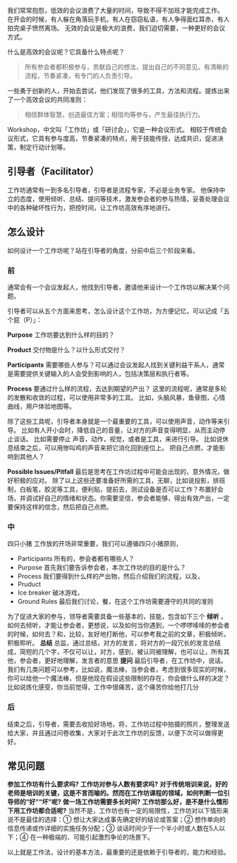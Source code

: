 我们常常抱怨，低效的会议浪费了大量的时间，导致不得不加班才能完成工作。
在开会的时候，有人躲在角落玩手机，有人在窃窃私语，有人争得面红耳赤，有人拍完桌子愤然离场。
无效的会议是极大的浪费，我们迫切需要，一种更好的会议方式。

什么是高效的会议呢？它具备什么特点呢？
>所有参会者都积极参与，贡献自己的想法，提出自己的不同意见。有清晰的流程，节奏紧凑，有专门的人负责引导。

一些勇于创新的人，开始去尝试，他们发现了很多的工具，方法和流程。提炼出来了一个高效会议的共同准则：
>相信群体智慧，创造最佳方案；相信均等参与，产生最佳执行力。

Workshop，中文叫「工作坊」或「研讨会」，它是一种会议形式。
相较于传统会议形式，它具有参与度高，节奏紧凑的特点，用于技能传授，达成共识，促进决策，制定行动计划等。

## 引导者（Facilitator）
工作坊通常有一到多名引导者，引导者是流程专家，不必是业务专家。
他保持中立的态度，使用倾听、总结、提问等技术，激发参会者的参与热情，妥善处理会议中的各种破坏性行为，把控时间，让工作坊高效有序地进行。

## 怎么设计
如何设计一个工作坊呢？站在引导者的角度，分前中后三个阶段来看。

### 前
通常会有一个会议发起人，他找到引导者，邀请他来设计一个工作坊以解决某个问题。

引导者可以从五个方面来思考，怎么设计这个工作坊，为方便记忆，可以记成「五个屁（P）」：

**Purpose**
工作坊要达到什么样的目的？

**Product**
交付物是什么？以什么形式交付？

**Participants**
需要哪些人参与？可以通过会议发起人找到关键利益干系人，通常是需要提供关键输入的人会受到影响的人，包括决策层和执行者等。

**Process**
要通过什么样的流程，去达到期望的产出？
这里的流程呢，通常是多轮的发散和收敛的过程，可以使用非常多的工具。
比如，头脑风暴，鱼骨图，心情曲线，用户体验地图等。

除了这些工具呢，引导者本身就是一个最重要的工具，可以使用声音，动作等来引导。
比如有人开小会时，降低自己的音量，让对方的声音变得明显，从而主动停止谈话。
比如需要停止
声音，动作，视觉，或者是工具，来进行引导。
比如说休息结束之后，可以用惨叫鸡的声音来把它消化回到座位上。
把自己点燃，才能影响到其他人？

**Possible Issues/Pitfall**
最后是思考在工作坊过程中可能会出现的，意外情况，做好积极的应对。
除了以上这些还要准备好所需的工具，无聊，比如说投影，排班制，白板笔，胶泥等工具，便利贴，提前去，测试设备是否可以工作？布置好会场，并调试好自己的情绪和状态。你需要坚信，参会者能够，得出有效产出，一定要保持这样的信念，然后把自己点燃。

### 中
四只小猪
工作放的开场非常重要，我们可以遵循四只小猪原则，
* Participants 所有的，参会者都有哪些人？
* Purpose 首先我们要告诉参会者，本次工作坊的目的是什么？
* Process 我们要得到什么样的产出物，然后介绍我们的流程，以及，
* Pruduct
* Ice breaker 破冰游戏，
* Ground Rules 最后我们讨论，餐，在这个工作坊需要遵守的共同的准则

为了促进大家的参与，领导者需要具备一些基本的，技能，包含如下三个
**倾听**
。如何去倾听，才能让参会者，更想说，以及如何当你遇到，一个啰啰嗦嗦的参会者的时候，如何去？和，比较，友好地打断他，可以参考我之前的文章，积极倾听。积极聆听。
**总结**
总监，通过总结，对方的发言，将对方的一段冗长的发言总结成，简短的几个字，不仅可以让，对方，感到，被认同被理解，也可以让，所有其他，参会者，更好地理解，发言者的意思
**提问**
最后引导者，在工作坊中，说话。我们有几类问题可以参考，比如说，魔法棒，当参会者，考虑到很多现实的时候，你可以给他一个魔法棒，但是他现在假设这些限制的存在，你会做什么样的决定？比如说炼化感受，你当前觉得，工作中很痛苦，这个痛苦你给他打几分

### 后
结束之后，引导者，需要去收拾好场地，将，工作坊过程中拍摄的照片，整理发送给大家，并且通过问卷收集，大家对于此次工作坊的反馈，以便下次可以做得更好。

## 常见问题
**参加工作坊有什么要求吗?**
**工作坊对参与人数有要求吗?**
**对于传统培训来说，好的老师是培训的关键，这是不言而喻的。然而在工作坊课程的领域，如何判断一位引导师的“好”“坏”呢?**
**做一场工作坊需要多长时间?**
**工作坊那么好，是不是什么情形下用工作坊都合适呢?**
当然不是，工作坊也有一定的局限性，工作坊对以下情形来说不是最佳的选择：① 想让大家达成事先确定好的结论或答案；② 想作单向的信息传递或作详细的实施任务分配；③ 谈话时间少于一个半小时或人数在5人以下；④ 在一种极端的、可能引起激烈争论的场景下。

以上就是工作法，设计的基本方法，最重要的还是依赖于引导者的，能力和经验。